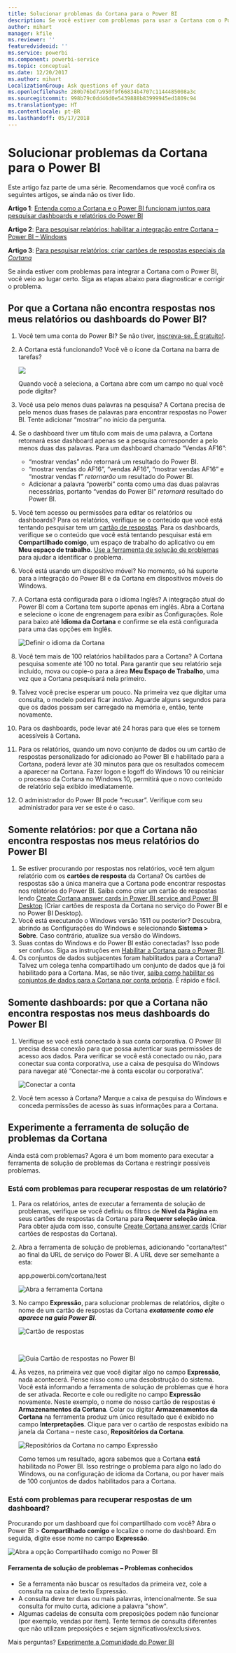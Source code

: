 ```yaml
---
title: Solucionar problemas da Cortana para o Power BI
description: Se você estiver com problemas para usar a Cortana com o Power BI, experimente estas sugestões.
author: mihart
manager: kfile
ms.reviewer: ''
featuredvideoid: ''
ms.service: powerbi
ms.component: powerbi-service
ms.topic: conceptual
ms.date: 12/20/2017
ms.author: mihart
LocalizationGroup: Ask questions of your data
ms.openlocfilehash: 280b76bd7a950f9f66834b4707c1144485008a3c
ms.sourcegitcommit: 998b79c0dd46d0e5439888b83999945ed1809c94
ms.translationtype: HT
ms.contentlocale: pt-BR
ms.lasthandoff: 05/17/2018
---
```

# <a name="troubleshoot-cortana-for-power-bi"></a>Solucionar problemas da Cortana para o Power BI
Este artigo faz parte de uma série. Recomendamos que você confira os seguintes artigos, se ainda não os tiver lido.

**Artigo 1**: [Entenda como a Cortana e o Power BI funcionam juntos para pesquisar dashboards e relatórios do Power BI](service-cortana-intro.md)

**Artigo 2**: [Para pesquisar relatórios: habilitar a integração entre Cortana – Power BI – Windows](service-cortana-enable.md)

**Artigo 3**: [Para pesquisar relatórios: criar cartões de respostas especiais da *Cortana*](service-cortana-answer-cards.md)

Se ainda estiver com problemas para integrar a Cortana com o Power BI, você veio ao lugar certo. Siga as etapas abaixo para diagnosticar e corrigir o problema.

## <a name="why-doesnt-cortana-find-answers-from-my-power-bi-reports-or-dashboards"></a>Por que a Cortana não encontra respostas nos meus relatórios ou dashboards do Power BI?
1. Você tem uma conta do Power BI?  Se não tiver, [inscreva-se. É gratuito!](service-self-service-signup-for-power-bi.md).
2. A Cortana está funcionando?  Você vê o ícone da Cortana na barra de tarefas?

    ![](media/service-cortana-troubleshoot/power-bi-cortana-icon.png)

    Quando você a seleciona, a Cortana abre com um campo no qual você pode digitar?
3. Você usa pelo menos duas palavras na pesquisa? A Cortana precisa de pelo menos duas frases de palavras para encontrar respostas no Power BI. Tente adicionar “mostrar” no início da pergunta.
4. Se o dashboard tiver um título com mais de uma palavra, a Cortana retornará esse dashboard apenas se a pesquisa corresponder a pelo menos duas das palavras. Para um dashboard chamado “Vendas AF16”:

   * “mostrar vendas” *não* retornará um resultado do Power BI.   
   * “mostrar vendas do AF16”, “vendas AF16”, “mostrar vendas AF16” e “mostrar vendas f” *retornarão* um resultado do Power BI.    
   * Adicionar a palavra “powerbi” conta como uma das duas palavras necessárias, portanto “vendas do Power BI” *retornará* resultado do Power BI.
5. Você tem acesso ou permissões para editar os relatórios ou dashboards? Para os relatórios, verifique se o conteúdo que você está tentando pesquisar tem um [cartão de respostas](service-cortana-answer-cards.md).  Para os dashboards, verifique se o conteúdo que você está tentando pesquisar está em **Compartilhado comigo**, um espaço de trabalho do aplicativo ou em **Meu espaço de trabalho**. [Use a ferramenta de solução de problemas](#try-the-cortana-troubleshooting-tool) para ajudar a identificar o problema.
6. Você está usando um dispositivo móvel?  No momento, só há suporte para a integração do Power BI e da Cortana em dispositivos móveis do Windows.
7. A Cortana está configurada para o idioma Inglês?  A integração atual do Power BI com a Cortana tem suporte apenas em inglês. Abra a Cortana e selecione o ícone de engrenagem para exibir as Configurações. Role para baixo até **Idioma da Cortana** e confirme se ela está configurada para uma das opções em Inglês.

   ![Definir o idioma da Cortana](media/service-cortana-troubleshoot/power-bi-cortana-language.png)
8. Você tem mais de 100 relatórios habilitados para a Cortana?  A Cortana pesquisa somente até 100 no total.  Para garantir que seu relatório seja incluído, mova ou copie-o para a área **Meu Espaço de Trabalho**, uma vez que a Cortana pesquisará nela primeiro.
9. Talvez você precise esperar um pouco. Na primeira vez que digitar uma consulta, o modelo poderá ficar *inativo*. Aguarde alguns segundos para que os dados possam ser carregado na memória e, então, tente novamente.
10. Para os dashboards, pode levar até 24 horas para que eles se tornem acessíveis à Cortana.    
11. Para os relatórios, quando um novo conjunto de dados ou um cartão de respostas personalizado for adicionado ao Power BI e habilitado para a Cortana, poderá levar até 30 minutos para que os resultados comecem a aparecer na Cortana. Fazer logon e logoff do Windows 10 ou reiniciar o processo da Cortana no Windows 10, permitirá que o novo conteúdo de relatório seja exibido imediatamente.  
12. O administrador do Power BI pode “recusar”. Verifique com seu administrador para ver se este é o caso.

## <a name="reports-only-why-doesnt-cortana-find-answers-from-my-power-bi-reports"></a>Somente relatórios: por que a Cortana não encontra respostas nos meus relatórios do Power BI
1. Se estiver procurando por respostas nos relatórios, você tem algum relatório com os **cartões de resposta** da Cortana? Os cartões de respostas são a única maneira que a Cortana pode encontrar respostas nos relatórios do Power BI.  Saiba como criar um cartão de respostas lendo [Create Cortana answer cards in Power BI service and Power BI Desktop](service-cortana-answer-cards.md) (Criar cartões de resposta da Cortana no serviço do Power BI e no Power BI Desktop).
2. Você está executando o Windows versão 1511 ou posterior?  Descubra, abrindo as Configurações do Windows e selecionando **Sistema > Sobre**. Caso contrário, atualize sua versão do Windows.
3. Suas contas do Windows e do Power BI estão conectadas? Isso pode ser confuso. Siga as instruções em [Habilitar a Cortana para o Power BI](service-cortana-enable.md#add-your-power-bi-credentials-to-windows).
4. Os conjuntos de dados subjacentes foram habilitados para a Cortana? Talvez um colega tenha compartilhado um conjunto de dados que já foi habilitado para a Cortana. Mas, se não tiver, [saiba como habilitar os conjuntos de dados para a Cortana por conta própria](service-cortana-enable.md). É rápido e fácil.

## <a name="dashboards-only-why-doesnt-cortana-find-answers-from-my-power-bi-dashboards"></a>Somente dashboards: por que a Cortana não encontra respostas nos meus dashboards do Power BI
1. Verifique se você está conectado à sua conta corporativa. O Power BI precisa dessa conexão para que possa autenticar suas permissões de acesso aos dados. Para verificar se você está conectado ou não, para conectar sua conta corporativa, use a caixa de pesquisa do Windows para navegar até “Conectar-me à conta escolar ou corporativa”.  

    ![Conectar a conta](media/service-cortana-troubleshoot/power-bi-cortana-connect.png)
2. Você tem acesso à Cortana? Marque a caixa de pesquisa do Windows e conceda permissões de acesso às suas informações para a Cortana.

## <a name="try-the-cortana-troubleshooting-tool"></a>Experimente a ferramenta de solução de problemas da Cortana
Ainda está com problemas?  Agora é um bom momento para executar a ferramenta de solução de problemas da Cortana e restringir possíveis problemas.

### <a name="having-trouble-retrieving-answers-from-a-report"></a>Está com problemas para recuperar respostas de um relatório?
1. Para os relatórios, antes de executar a ferramenta de solução de problemas, verifique se você definiu os filtros de **Nível da Página** em seus cartões de respostas da Cortana para **Requerer seleção única**. Para obter ajuda com isso, consulte [Create Cortana answer cards](service-cortana-answer-cards.md) (Criar cartões de respostas da Cortana).
2. Abra a ferramenta de solução de problemas, adicionando "cortana/test" ao final da URL de serviço do Power BI. A URL deve ser semelhante a esta:

   app.powerbi.com/cortana/test

   ![Abra a ferramenta Cortana](media/service-cortana-troubleshoot/power-bi-cortana-tool2.png)
3. No campo **Expressão**, para solucionar problemas de relatórios, digite o nome de um cartão de respostas da Cortana ***exatamente como ele aparece na guia Power BI***.

   ![Cartão de respostas](media/service-cortana-troubleshoot/power-bi-answer-card-new.png)

   </br>

   ![Guia Cartão de respostas no Power BI](media/service-cortana-troubleshoot/power-bi-answer-card2.png)
4. Às vezes, na primeira vez que você digitar algo no campo **Expressão**, nada acontecerá. Pense nisso como uma desobstrução do sistema. Você está informando a ferramenta de solução de problemas que é hora de ser ativada. Recorte e cole ou redigite no campo **Expressão** novamente. Neste exemplo, o nome do nosso cartão de respostas é **Armazenamentos da Cortana**. Colar ou digitar **Armazenamentos da Cortana** na ferramenta produz um único resultado que é exibido no campo **Interpretações**. Clique para ver o cartão de respostas exibido na janela da Cortana – neste caso, **Repositórios da Cortana**.

   ![Repositórios da Cortana no campo Expressão](media/service-cortana-troubleshoot/power-bi-utterance.png)

   Como temos um resultado, agora sabemos que a Cortana **está** habilitada no Power BI. Isso restringe o problema para algo no lado do Windows, ou na configuração de idioma da Cortana, ou por haver mais de 100 conjuntos de dados habilitados para a Cortana.

### <a name="having-trouble-retrieving-answers-from-a-dashboard"></a>Está com problemas para recuperar respostas de um dashboard?
Procurando por um dashboard que foi compartilhado com você?  Abra o Power BI > **Compartilhado comigo** e localize o nome do dashboard.  Em seguida, digite esse nome no campo **Expressão**.

![Abra a opção Compartilhado comigo no Power BI](media/service-cortana-troubleshoot/power-bi-cortana-shared-with-me.png)


#### <a name="troubleshooting-tool-known-issues"></a>Ferramenta de solução de problemas – Problemas conhecidos
* Se a ferramenta não buscar os resultados da primeira vez, cole a consulta na caixa de texto Expressão.
* A consulta deve ter duas ou mais palavras, intencionalmente.  Se sua consulta for muito curta, adicione a palavra "show".
* Algumas cadeias de consulta com preposições podem não funcionar (por exemplo, vendas por item). Tente termos de consulta diferentes que não utilizam preposições e sejam significativos/exclusivos.

Mais perguntas? [Experimente a Comunidade do Power BI](http://community.powerbi.com/)

